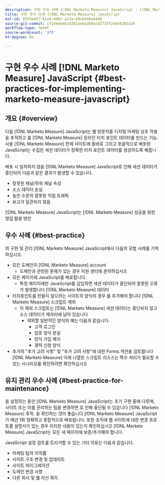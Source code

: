 ```yaml
---
description: 구현 우수 사례 [!DNL Marketo Measure] JavaScript - [!DNL Marketo Measure] - 제품 설명서
title: 구현 우수 사례 [!DNL Marketo Measure] JavaScript
exl-id: 0359ad27-81e8-4902-a23a-49a5646a44d0
source-git-commit: cf144eb4bc9282ae6a260acd3735f24644292a19
workflow-type: tm+mt
source-wordcount: '375'
ht-degree: 0%

---
```


# 구현 우수 사례 [!DNL Marketo Measure] JavaScript {#best-practices-for-implementing-marketo-measure-javascript}

## 개요 {#overview}

다음 [!DNL Marketo Measure] JavaScript는 웹 방문자를 디지털 마케팅 상호 작용을 추적하고 를 [!DNL Marketo Measure] 온라인 터치 포인트 데이터를 만드는 기능. 사용 [!DNL Marketo Measure] 전체 사이트에 올바로 그리고 포괄적으로 배포된 JavaScript는 수집된 세션 데이터가 정확한 터치 포인트 데이터를 생성하도록 해줍니다.

배포 시 일치하지 않음 [!DNL Marketo Measure] JavaScript로 인해 세션 데이터가 중단되어 다음과 같은 결과가 발생할 수 있습니다.

* 잘못된 채널/하위 채널 속성
* 소스 데이터 손실
* 높은 수준의 잘못된 직접 트래픽
* 보고가 일관되지 않음

[!DNL Marketo Measure] JavaScript는 [!DNL Marketo Measure] 성공을 위한 영업 활용 방안

## 우수 사례 {#best-practice}

의 구현 및 관리 [!DNL Marketo Measure] JavaScript에서 다음의 모범 사례를 기억하십시오.

* 모든 도메인이 [!DNL Marketo Measure] account
   * 도메인과 관련된 문제가 있는 경우 지원 센터에 문의하십시오
* 모든 페이지에 JavaScript를 배포합니다.
   * 특정 페이지에만 JavaScript를 삽입하면 세션 데이터가 중단되어 잘못된 오류가 발생합니다 [!DNL Marketo Measure] 데이터
* 터치포인트를 만들지 않으려는 사이트의 양식의 경우 를 추가해야 합니다 [!DNL Marketo Measure] 스크립트 제외
   * 이 제외 스크립트는 [!DNL Marketo Measure] 세션 데이터는 중단되지 않고 소스 데이터가 제자리에 남아 있습니다
      * 제외할 일반적인 양식의 예는 다음과 같습니다.
         * 고객 로그인
         * 암호 양식 분실
         * 양식 가입 해지
         * 경력 신청 양식
* 추가의 &quot;추가 고려 사항&quot; 및 &quot;추가 고려 사항&quot;에 대한 Forms 섹션을 검토합니다 [!DNL Marketo Measure] 아래 나열된 스크립트 리소스는 특수 처리가 필요할 수 있는 시나리오를 확인하려면 확인하십시오

## 유지 관리 우수 사례 {#best-practice-for-maintenance}

을 설정하는 동안 [!DNL Marketo Measure] JavaScript는 초기 구현 중에 다루며, 사이트 또는 이를 관리하는 팀을 변경하면 로 인해 중단될 수 있습니다 [!DNL Marketo Measure] 추적. 을 확인하는 것이 좋습니다 [!DNL Marketo Measure] JavaScript가 매년 1회 정확하고 종합적으로 배포됩니다. 또한 조직에 웹 사이트에 대한 변경 프로토콜 설명서가 있는 경우 이러한 내용이 있는지 확인하십시오 [!DNL Marketo Measure] JavaScript는 모든 새 페이지에 보존/추가해야 합니다.

JavaScript 설정 검토를 트리거할 수 있는 기타 이유는 다음과 같습니다.

* 마케팅 팀의 이직률
* 사이트 구조 변경 및 업데이트
* 사이트 마이그레이션
* 도메인 변경 사항
* 다른 회사 및 웹 자산 획득
